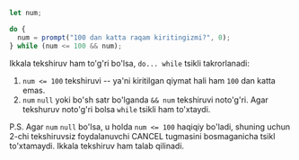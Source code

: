 ```js run demo
let num;

do {
  num = prompt("100 dan katta raqam kiritingizmi?", 0);
} while (num <= 100 && num);
```

Ikkala tekshiruv ham to'g'ri bo'lsa, `do... while` tsikli takrorlanadi:

1. `num <= 100` tekshiruvi -- ya'ni kiritilgan qiymat hali ham `100` dan katta emas.
2. `num` `null` yoki bo'sh satr bo'lganda `&& num` tekshiruvi noto'g'ri. Agar tekshuruv noto'g'ri bolsa `while` tsikli ham to'xtaydi.

P.S. Agar `num` `null` bo'lsa, u holda `num <= 100` haqiqiy bo'ladi, shuning uchun 2-chi tekshiruvsiz foydalanuvchi CANCEL tugmasini bosmaganicha tsikl to'xtamaydi. Ikkala tekshiruv ham talab qilinadi.
